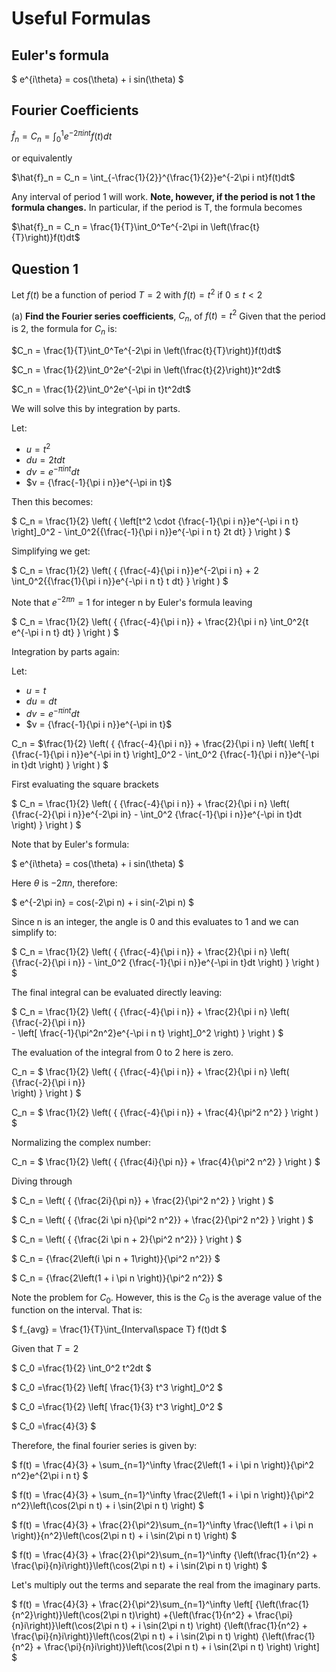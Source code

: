 # Useful Formulas #

## Euler's formula ##

$
e^{i\theta} = cos(\theta) + i sin(\theta)
$

## Fourier Coefficients ##

$\hat{f}_n = C_n = \int_0^1e^{-2\pi i nt}f(t)dt$

or equivalently

$\hat{f}_n = C_n = \int_{-\frac{1}{2}}^{\frac{1}{2}}e^{-2\pi i nt}f(t)dt$

Any interval of period 1 will work.  **Note, however, if the period is not 1 the formula changes.**
In particular, if the period is T, the formula becomes

$\hat{f}_n = C_n = \frac{1}{T}\int_0^Te^{-2\pi in \left(\frac{t}{T}\right)}f(t)dt$


## Question 1 ##
Let $f(t)$ be a function of period $T = 2$ with $f(t) = t^2$
if $0 ≤ t < 2$

(a) **Find the Fourier series coefficients**, $C_n$, of $f(t)=t^2$ 
Given that the period is 2, the formula for $C_n$ is:

$C_n = \frac{1}{T}\int_0^Te^{-2\pi in \left(\frac{t}{T}\right)}f(t)dt$

$C_n = \frac{1}{2}\int_0^2e^{-2\pi in \left(\frac{t}{2}\right)}t^2dt$

$C_n = \frac{1}{2}\int_0^2e^{-\pi in t}t^2dt$

We will solve this by integration by parts.

Let:
 - $u = t^2$
 - $du = 2tdt$
 - $dv = e^{-\pi in t}dt$
 - $v = {\frac{-1}{\pi i n}}e^{-\pi in t}$

Then this becomes:

$
C_n = \frac{1}{2} \left( {
\left[t^2 \cdot {\frac{-1}{\pi i n}}e^{-\pi i n t} \right]_0^2 - 
\int_0^2{{\frac{-1}{\pi i n}}e^{-\pi i n t} 2t dt}
}
\right )
$

Simplifying we get:

$ C_n = \frac{1}{2} \left( {
{\frac{-4}{\pi i n}}e^{-2\pi i n}  + 2 
\int_0^2{{\frac{1}{\pi i n}}e^{-\pi i n t} t dt}
}
\right )
$

Note that $e^{-2\pi n} = 1$ for integer n by Euler's formula leaving

$
C_n = \frac{1}{2} \left( {
{\frac{-4}{\pi i n}} + \frac{2}{\pi i n} 
\int_0^2{t e^{-\pi i n t} dt}
}
\right )
$

Integration by parts again:

Let:
 - $u = t$
 - $du = dt$
 - $dv = e^{-\pi in t}dt$
 - $v = {\frac{-1}{\pi i n}}e^{-\pi in t}$

C_n = $\frac{1}{2} \left( {
{\frac{-4}{\pi i n}} + \frac{2}{\pi i n} 
\left(
    \left[
        t
        {\frac{-1}{\pi i n}}e^{-\pi in t}
        \right]_0^2 
    - \int_0^2 {\frac{-1}{\pi i n}}e^{-\pi in t}dt
\right)
}
\right )
$

First evaluating the square brackets

$
C_n = \frac{1}{2} \left( {
{\frac{-4}{\pi i n}} + \frac{2}{\pi i n} 
\left(
    {\frac{-2}{\pi i n}}e^{-2\pi in}
    - \int_0^2 {\frac{-1}{\pi i n}}e^{-\pi in t}dt
\right)
}
\right )
$

Note that by Euler's formula:

$
e^{i\theta} = cos(\theta) + i sin(\theta)
$

Here $\theta$ is $-2\pi n$, therefore:

$
e^{-2\pi in} = cos(-2\pi n) + i sin(-2\pi n)
$

Since n is an integer, the angle is 0 and this evaluates to 1 and we can simplify to:

$
C_n = \frac{1}{2} \left( {
{\frac{-4}{\pi i n}} + \frac{2}{\pi i n} 
\left(
    {\frac{-2}{\pi i n}}
    - 
    \int_0^2 {\frac{-1}{\pi i n}}e^{-\pi in t}dt
\right)
}
\right )
$

The final integral can be evaluated directly leaving:

$
C_n = \frac{1}{2} \left( {
{\frac{-4}{\pi i n}} + \frac{2}{\pi i n} 
\left(
    {\frac{-2}{\pi i n}}       
    - 
    \left[
        \frac{-1}{\pi^2n^2}e^{-\pi i n t}
    \right]_0^2
\right)
}
\right )
$

The evaluation of the integral from 0 to 2 here is zero.

C_n = $
\frac{1}{2} \left( {
{\frac{-4}{\pi i n}} + \frac{2}{\pi i n} 
\left(
    {\frac{-2}{\pi i n}}       
\right)
}
\right )
$

C_n = $
\frac{1}{2} \left( {
{\frac{-4}{\pi i n}} + \frac{4}{\pi^2 n^2} 
}
\right )
$

Normalizing the complex number:

C_n = $
\frac{1}{2} \left( {
{\frac{4i}{\pi n}} + \frac{4}{\pi^2 n^2} 
}
\right )
$

Diving through

$
C_n = \left( {
{\frac{2i}{\pi n}} + \frac{2}{\pi^2 n^2} 
}
\right )
$

$
C_n = \left( {
{\frac{2i \pi n}{\pi^2 n^2}} + \frac{2}{\pi^2 n^2} 
}
\right )
$

$
C_n = \left( {
{\frac{2i \pi n + 2}{\pi^2 n^2}} 
}
\right )
$

$
C_n = {\frac{2\left(i \pi n + 1\right)}{\pi^2 n^2}} 
$

$
C_n = {\frac{2\left(1 + i \pi n \right)}{\pi^2 n^2}} 
$

Note the problem for $C_0$.  However, this is the $C_0$ is the average value of the function on the interval.  That is:

$
f_{avg} = \frac{1}{T}\int_{Interval\space T} f(t)dt
$

Given that $T = 2$

$
C_0  =\frac{1}{2} \int_0^2 t^2dt
$

$
C_0  =\frac{1}{2} 
\left[
    \frac{1}{3} t^3
\right]_0^2
$

$
C_0  =\frac{1}{2} 
\left[
    \frac{1}{3} t^3
\right]_0^2
$

$
C_0  =\frac{4}{3}
$

Therefore, the final fourier series is given by:

$
f(t) = \frac{4}{3} + \sum_{n=1}^\infty
\frac{2\left(1 + i \pi n \right)}{\pi^2 n^2}e^{2\pi i n t}
$

$
f(t) = \frac{4}{3} + \sum_{n=1}^\infty
\frac{2\left(1 + i \pi n \right)}{\pi^2 n^2}\left(\cos(2\pi n t) + i \sin(2\pi n t) \right)
$

$
f(t) = \frac{4}{3} + \frac{2}{\pi^2}\sum_{n=1}^\infty
\frac{\left(1 + i \pi n \right)}{n^2}\left(\cos(2\pi n t) + i \sin(2\pi n t) \right)
$

$
f(t) = \frac{4}{3} + \frac{2}{\pi^2}\sum_{n=1}^\infty
{\left(\frac{1}{n^2} + \frac{\pi}{n}i\right)}\left(\cos(2\pi n t) + i \sin(2\pi n t) \right)
$

Let's multiply out the terms and separate the real from the imaginary parts.

$
f(t) = \frac{4}{3} + \frac{2}{\pi^2}\sum_{n=1}^\infty
\left[
{\left(\frac{1}{n^2}\right)}\left(\cos(2\pi n t)\right)
+{\left(\frac{1}{n^2} + \frac{\pi}{n}i\right)}\left(\cos(2\pi n t) + i \sin(2\pi n t) \right)
{\left(\frac{1}{n^2} + \frac{\pi}{n}i\right)}\left(\cos(2\pi n t) + i \sin(2\pi n t) \right)
{\left(\frac{1}{n^2} + \frac{\pi}{n}i\right)}\left(\cos(2\pi n t) + i \sin(2\pi n t) \right)
\right]
$

